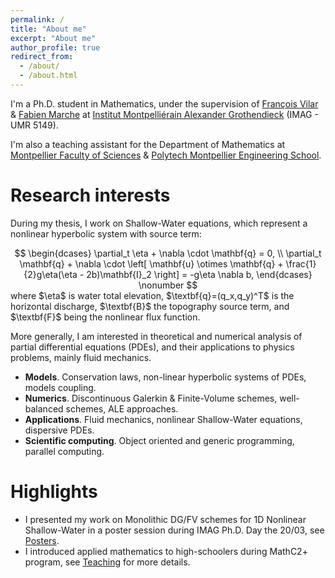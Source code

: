```yaml
---
permalink: /
title: "About me"
excerpt: "About me"
author_profile: true
redirect_from: 
  - /about/
  - /about.html
---
```


I'm a Ph.D. student in Mathematics, under the supervision of [François Vilar](https://vilar.perso.math.cnrs.fr) & [Fabien Marche](https://imag.umontpellier.fr/~marche/) at [Institut Montpelliérain Alexander Grothendieck](https://imag.umontpellier.fr) (IMAG - UMR 5149).

I'm also a teaching assistant for the Department of Mathematics at [Montpellier Faculty of Sciences](https://sciences.edu.umontpellier.fr) & [Polytech Montpellier Engineering School](https://www.polytech.umontpellier.fr).

Research interests
======

During my thesis, I work on Shallow-Water equations, which represent a nonlinear hyperbolic system with source term: 
<div style="text-align: center;">
$$
\begin{dcases}
      \partial_t \eta + \nabla \cdot \mathbf{q} = 0, \\
      \partial_t \mathbf{q} + \nabla \cdot \left[ \mathbf{u} \otimes \mathbf{q} + \frac{1}{2}g\eta(\eta - 2b)\mathbf{I}_2  \right] = -g\eta \nabla b,
\end{dcases} \nonumber
$$
</div>
where $\eta$ is water total elevation, $\textbf{q}=(q_x,q_y)^T$ is the horizontal discharge, $\textbf{B}$ the topography source term, and $\textbf{F}$ being the nonlinear flux function.

More generally, I am interested in theoretical and numerical analysis of partial differential equations (PDEs), and their applications to physics problems, mainly fluid mechanics.

- <b>Models</b>. Conservation laws, non-linear hyperbolic systems of PDEs, models coupling.
- <b>Numerics</b>. Discontinuous Galerkin & Finite-Volume schemes, well-balanced schemes, ALE approaches.
- <b>Applications</b>. Fluid mechanics, nonlinear Shallow-Water equations, dispersive PDEs.
- <b>Scientific computing</b>. Object oriented and generic programming, parallel computing.

Highlights
======
- I presented my work on Monolithic DG/FV schemes for 1D Nonlinear Shallow-Water in a poster session during IMAG Ph.D. Day the 20/03, see [Posters](https://sachacardonna.github.io/talks).
- I introduced applied mathematics to high-schoolers during MathC2+ program, see [Teaching](https://sachacardonna.github.io/teaching) for more details.
